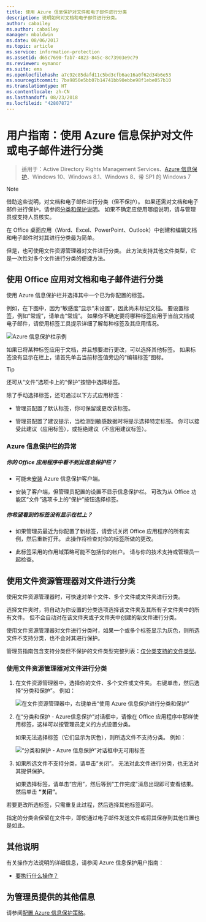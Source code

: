 ```yaml
---
title: 使用 Azure 信息保护对文件和电子邮件进行分类
description: 说明如何对文档和电子邮件进行分类。
author: cabailey
ms.author: cabailey
manager: mbaldwin
ms.date: 08/06/2017
ms.topic: article
ms.service: information-protection
ms.assetid: d65c7690-fab7-4823-845c-8c73903e9c79
ms.reviewer: eymanor
ms.suite: ems
ms.openlocfilehash: a7c92c85dafd11c5bd3cfb6ae16a0f62d34b6e53
ms.sourcegitcommit: 7ba9850e5bb07b14741bb90ebbe98f1ebe057b10
ms.translationtype: HT
ms.contentlocale: zh-CN
ms.lasthandoff: 08/23/2018
ms.locfileid: "42807872"
---
```

# <a name="user-guide-classify-a-file-or-email-by-using-azure-information-protection"></a>用户指南：使用 Azure 信息保护对文件或电子邮件进行分类

>适用于：Active Directory Rights Management Services、[Azure 信息保护](https://azure.microsoft.com/pricing/details/information-protection)、Windows 10、Windows 8.1、Windows 8、带 SP1 的 Windows 7

> [!NOTE]
> 借助这些说明，对文档和电子邮件进行分类（但不保护）。 如果还需对文档和电子邮件进行保护，请参阅[分类和保护说明](client-classify-protect.md)。 如果不确定应使用哪组说明，请与管理员或支持人员核实。

在 Office 桌面应用（Word、Excel、PowerPoint、Outlook）中创建和编辑文档和电子邮件时对其进行分类最为简单。 

但是，也可使用文件资源管理器对文件进行分类。 此方法支持其他文件类型，它是一次性对多个文件进行分类的便捷方法。 

## <a name="using-office-apps-to-classify-your-documents-and-emails"></a>使用 Office 应用对文档和电子邮件进行分类

使用 Azure 信息保护栏并选择其中一个已为你配置的标签。 

例如，在下图中，因为“敏感度”显示“未设置”，因此尚未标记文档。 要设置标签，例如“常规”，请单击“常规”。 如果你不确定要将哪种标签应用于当前文档或电子邮件，请使用标签工具提示详细了解每种标签及其应用情况。 

![Azure 信息保护栏示例](../media/info-protect-bar-not-set-callout.png)

如果已将某种标签应用于文档，并且想要进行更改，可以选择其他标签。 如果标签没有显示在栏上，请首先单击当前标签值旁边的“编辑标签”图标。

> [!TIP]
> 还可从“文件”选项卡上的“保护”按钮中选择标签。

除了手动选择标签，还可通过以下方式应用标签：

- 管理员配置了默认标签，你可保留或更改该标签。

- 管理员配置了建议提示，当检测到敏感数据时将提示选择特定标签。 你可以接受此建议（应用标签），或拒绝建议（不应用建议标签）。

### <a name="exceptions-for-the-azure-information-protection-bar"></a>Azure 信息保护栏的异常 

##### <a name="dont-see-this-information-protection-bar-in-your-office-apps"></a>你的 Office 应用程序中看不到此信息保护栏？

- 可能未[安装](install-client-app.md) Azure 信息保护客户端。

- 安装了客户端，但管理员配置的设置不显示信息保护栏。 可改为从 Office 功能区“文件”选项卡上的“保护”按钮选择标签。 

##### <a name="is-the-label-that-you-expect-to-see-not-displayed-on-the-bar"></a>你希望看到的标签没有显示在栏上？ 

- 如果管理员最近为你配置了新标签，请尝试关闭 Office 应用程序的所有实例，然后重新打开。 此操作将检查对你的标签所做的更改。

- 此标签采用的作用域策略可能不包括你的帐户。 请与你的技术支持或管理员一起检查。


## <a name="using-file-explorer-to-classify-files"></a>使用文件资源管理器对文件进行分类

使用文件资源管理器时，可快速对单个文件、多个文件或文件夹进行分类。 

选择文件夹时，将自动为你设置的分类选项选择该文件夹及其所有子文件夹中的所有文件。 但不会自动对在该文件夹或子文件夹中创建的新文件进行分类。

使用文件资源管理器对文件进行分类时，如果一个或多个标签显示为灰色，则所选文件不支持分类，也不会对其进行保护。

管理员指南包含支持分类但不保护的文件类型完整列表：[仅分类支持的文件类型](client-admin-guide-file-types.md#file-types-supported-for-classification-only)。

### <a name="to-classify-a-file-by-using-file-explorer"></a>使用文件资源管理器对文件进行分类

1. 在文件资源管理器中，选择你的文件、多个文件或文件夹。 右键单击，然后选择“分类和保护”。 例如：
    
    ![在文件资源管理器中，右键单击“使用 Azure 信息保护进行分类和保护”](../media/right-click-classify-protect-folder.png)

2. 在“分类和保护 - Azure信息保护”对话框中，请像在 Office 应用程序中那样使用标签，这样可以按管理员定义的方式设置分类。 
    
    如果无法选择标签（它们显示为灰色），则所选文件不支持分类。 例如：
    
    ![“分类和保护 - Azure 信息保护”对话框中无可用标签](../media/info-protect-dialog-labels-dimmed.png)

3. 如果所选文件不支持分类，请单击“关闭”。 无法对此文件进行分类，也无法对其提供保护。
    
    如果选择标签，请单击“应用”，然后等到“工作完成”消息出现即可查看结果。 然后单击 **“关闭”**。

若要更改所选标签，只需重复此过程，然后选择其他标签即可。

指定的分类会保留在文件中，即使通过电子邮件发送文件或将其保存到其他位置也是如此。 
## <a name="other-instructions"></a>其他说明
有关操作方法说明的详细信息，请参阅 Azure 信息保护用户指南：

- [要执行什么操作？](client-user-guide.md#what-do-you-want-to-do)

## <a name="additional-information-for-administrators"></a>为管理员提供的其他信息    
请参阅[配置 Azure 信息保护策略](../configure-policy.md)。

